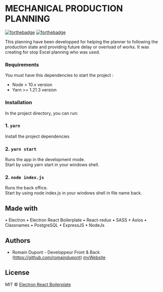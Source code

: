 # MECHANICAL PRODUCTION PLANNING

[![forthebadge](https://forthebadge.com/images/badges/built-by-developers.svg)](https://forthebadge.com)
[![forthebadge](https://forthebadge.com/images/badges/made-with-javascript.svg)](https://forthebadge.com)

This planning have been developped for helping the planner to following the production state and providing future delay or overload of works. It was creating for stop Excel planning who was used.

### Requirements

You must have this dependencies to start the project : 

- Node > 10.x version
- Yarn >= 1.21.3 version

### Installation

In the project directory, you can run:


### 1. `yarn`
Install the project dependencies

### 2. `yarn start`

Runs the app in the development mode.\
Start by using yarn start in your windows shell.

### 2. `node index.js`
Runs the back office.\
Start by using node index.js in your windows shell in file name back.

## Made with

• Electron
• Electron React Boilerplate
• React-redux
• SASS
• Axios 
• Classnames
• PostgreSQL
• ExpressJS
• NodeJs

## Authors

* Romain Dupont - Developpeur Front & Back (https://github.com/romaindupont) [myWebsite](https://www.romaindupont.me/)

## License

MIT © [Electron React Boilerplate](https://github.com/electron-react-boilerplate)
